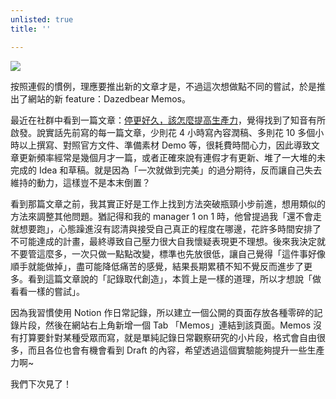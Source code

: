 ```yaml
---
unlisted: true
title: ''

---
```

![](https://dazedbear-pro-assets.s3-ap-northeast-1.amazonaws.com/website/memos-cover.png)

按照連假的慣例，理應要推出新的文章才是，不過這次想做點不同的嘗試，於是推出了網站的新 feature：Dazedbear Memos。

<!-- truncate -->

最近在社群中看到一篇文章：[停更好久，該怎麼提高生產力](https://medium.com/sideproject-pro/%E5%81%9C%E6%9B%B4%E5%A5%BD%E4%B9%85-%E8%A9%B2%E6%80%8E%E9%BA%BC%E6%8F%90%E9%AB%98%E7%94%9F%E7%94%A2%E5%8A%9B-70f079f3dc2a)，覺得找到了知音有所啟發。說實話先前寫的每一篇文章，少則花 4 小時寫內容潤稿、多則花 10 多個小時以上撰寫、對照官方文件、準備素材 Demo 等，很耗費時間心力，因此導致文章更新頻率經常是幾個月才一篇，或者正確來說有連假才有更新、堆了一大堆的未完成的 Idea 和草稿。就是因為「一次就做到完美」的過分期待，反而讓自己失去維持的動力，這樣豈不是本末倒置？

看到那篇文章之前，我其實正好是工作上找到方法突破瓶頸小步前進，想用類似的方法來調整其他問題。猶記得和我的 manager 1 on 1 時，他曾提過我「還不會走就想要跑」，心態躁進沒有認清與接受自己真正的程度在哪邊，花許多時間安排了不可能達成的計畫，最終導致自己壓力很大自我懷疑表現更不理想。後來我決定就不要管這麼多，一次只做一點點改變，標準也先放很低，讓自己覺得「這件事好像順手就能做掉」，盡可能降低痛苦的感覺，結果長期累積不知不覺反而進步了更多。看到這篇文章說的「記錄取代創造」，本質上是一樣的道理，所以才想說「做看看一樣的嘗試」。

因為我習慣使用 Notion 作日常記錄，所以建立一個公開的頁面存放各種零碎的記錄片段，然後在網站右上角新增一個 Tab 「Memos」連結到該頁面。Memos 沒有打算要針對某種受眾而寫，就是單純記錄日常觀察研究的小片段，格式會自由很多，而且各位也會有機會看到 Draft 的內容，希望透過這個實驗能夠提升一些生產力啊\~

我們下次見了！